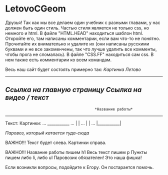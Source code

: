 # LetovoCGeom
Друзья!
Так как мы все делаем один учебник с разными главами, у нас должен быть один стиль.
Частью стиля является не только css, но немного и html.
В файле "HTML.HEAD" находиться шаблон html. Откройте его, там написаны комментарии, если вам что-то не понятно. Прочитайте их внимательно
и удалите их (они написаны русскими буквами и не все закоменчены, так что лучше удалить все комменты, чтобы прога не сломалась).
В файле "CSS.FF" находиться сам css. В нем также есть комментарии ко всем командам. 

Весь наш сайт будет состоять примерно так:
                                                                                                        *Картинка Летово*
                                                                                                       
-----------------------------------------------------------------------------------------------------------------------------------------
*Ссылка на главную страницу*        *Ссылка на видео /  текст*
-----------------------------------------------------------------------------------------------------------------------------------------
                                            *Название работы*
-----------------------------------------------------------------------------------------------------------------------------------------
Текст:                                                                                     Картинки:
...                                                                                        ___________
...                                                                                       |           |
...                                                                                       |           |
...                                                                                       |___________|



*Паровоз, который катается туда-сюда*


ВАЖНО!!!
Текст будет слева. Картинки справа.


ВАЖНО!!!
Название работы пишем h1
Весь текст пишем p
Пункты пишем либо li, либо ul
Паровозик обязателен! Это наша фишка!

Если возникли вопросы, подойдите к Егору. Он постарается помочь. 

